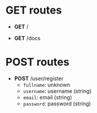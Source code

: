 # GET routes
* **GET** /

* **GET** /docs

# POST routes
* **POST** /user/register
	- `fullname`: unknown
	- `username`: username (string) 
	- `email`: email (string) 
	- `password`: password (string) 

